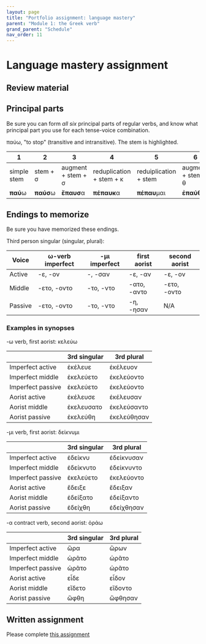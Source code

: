 ```yaml
---
layout: page
title: "Portfolio assignment: language mastery"
parent: "Module 1: the Greek verb"
grand_parent: "Schedule"
nav_order: 11
---
```



# Language mastery assignment

## Review material

## Principal parts

Be sure you can form *all six* principal  parts of regular verbs, and know what principal part you use for each tense-voice combination. 

παύω, "to stop" (transitive and intransitive).  The stem is highlighted.

| 1 | 2 | 3 | 4 | 5 | 6 |
| --- | --- | --- | --- | --- | --- |
| simple stem | stem + σ |  augment + stem + σ | reduplication + stem + κ | reduiplication + stem | augment + stem + θ | 
| **παύ**ω | **παύσ**ω | **ἔπαυσ**α | **πέπαυκ**α | **πέπαυ**μαι | **ἐπαύθ**ην | 

## Endings to memorize

Be sure you have memorized these endings.

Third person singular (singular, plural):

| Voice | ω-verb imperfect | -μι imperfect | first aorist | second aorist |
| --- | --- | --- | --- | --- |
| Active | -ε, -ον | -, -σαν| -ε, -αν| -ε, -ον |
| Middle | -ετο, -οντο | -το, -ντο | -ατο, -αντο | -ετο, -οντο |
| Passive  | -ετο, -οντο | -το, -ντο  | -η, -ησαν | N/A|


### Examples in synopses

-ω verb, first aorist: κελεύω

|  | 3rd singular | 3rd plural | 
| --- | --- | --- | 
| Imperfect active | ἐκέλευε | ἐκέλευον |
| Imperfect middle |  ἐκελεύετο |  ἐκελεύοντο |
| Imperfect passive |  ἐκελεύετο | ἐκελεύοντο |
| Aorist active | ἐκέλευσε |  ἐκέλευσαν |
| Aorist middle | ἐκελευσατο |  ἐκελεύσαντο |
| Aorist passive | ἐκελεύθη | ἐκελεύθησαν  |

-μι verb, first aorist: δείκνυμι


|  | 3rd singular | 3rd plural | 
| --- | --- | --- | 
| Imperfect active | ἐδείκνυ | ἐδείκνυσαν |
| Imperfect middle |  ἐδείκνυτο |  ἐδείκνυντο |
| Imperfect passive |  ἐκελεύετο | ἐκελεύοντο |
| Aorist active | ἔδειξε |  ἔδειξαν |
| Aorist middle | ἐδείξατο  |  ἐδείξαντο |
| Aorist passive | ἐδείχθη | ἐδείχθησαν  |



-α contract verb, second aorist: ὁράω

|  | 3rd singular | 3rd plural | 
| --- | --- | --- | 
| Imperfect active | ὥρα | ὥρων |
| Imperfect middle |  ὡρᾶτο |  ὡρᾶτο |
| Imperfect passive |  ὡρᾶτο | ὡρᾶτο |
| Aorist active | εἶδε |  εἶδον |
| Aorist middle | εἴδετο |  εἴδοντο |
| Aorist passive | ὤφθη | ὤφθησαν  |

## Written assignment

Please complete [this assignment](https://hellenike.github.io/textbook/practice/module1/portfolio/mastery/)